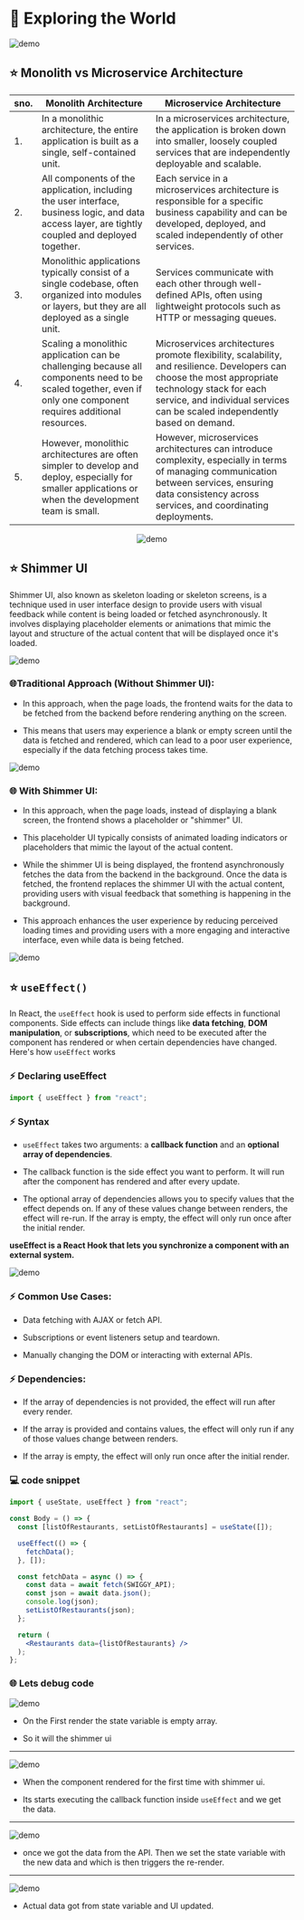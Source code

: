 # 📍 Exploring the World

![demo](https://miro.medium.com/v2/resize:fit:1400/1*GJiR7jC07hARQ1WogY1Ffg.jpeg)

## ⭐ Monolith vs Microservice Architecture

| sno. | Monolith Architecture                                                                                                                                            | Microservice Architecture                                                                                                                                                                                                        |
| ---- | ---------------------------------------------------------------------------------------------------------------------------------------------------------------- | -------------------------------------------------------------------------------------------------------------------------------------------------------------------------------------------------------------------------------- |
| 1.   | In a monolithic architecture, the entire application is built as a single, self-contained unit.                                                                  | In a microservices architecture, the application is broken down into smaller, loosely coupled services that are independently deployable and scalable.                                                                           |
| 2.   | All components of the application, including the user interface, business logic, and data access layer, are tightly coupled and deployed together.               | Each service in a microservices architecture is responsible for a specific business capability and can be developed, deployed, and scaled independently of other services.                                                       |
| 3.   | Monolithic applications typically consist of a single codebase, often organized into modules or layers, but they are all deployed as a single unit.              | Services communicate with each other through well-defined APIs, often using lightweight protocols such as HTTP or messaging queues.                                                                                              |
| 4.   | Scaling a monolithic application can be challenging because all components need to be scaled together, even if only one component requires additional resources. | Microservices architectures promote flexibility, scalability, and resilience. Developers can choose the most appropriate technology stack for each service, and individual services can be scaled independently based on demand. |
| 5.   | However, monolithic architectures are often simpler to develop and deploy, especially for smaller applications or when the development team is small.            | However, microservices architectures can introduce complexity, especially in terms of managing communication between services, ensuring data consistency across services, and coordinating deployments.                          |

<div align="center">

![demo](https://miro.medium.com/v2/resize:fit:828/format:webp/1*bDI_1EtHO8iJR5pSwiWelw.png)

</div>

## ⭐ Shimmer UI

Shimmer UI, also known as skeleton loading or skeleton screens, is a technique used in user interface design to provide users with visual feedback while content is being loaded or fetched asynchronously. It involves displaying placeholder elements or animations that mimic the layout and structure of the actual content that will be displayed once it's loaded.

![demo](/assets/demo27.png)

### 🌐Traditional Approach (Without Shimmer UI):

- In this approach, when the page loads, the frontend waits for the data to be fetched from the backend before rendering anything on the screen.

- This means that users may experience a blank or empty screen until the data is fetched and rendered, which can lead to a poor user experience, especially if the data fetching process takes time.

![demo](/assets/demo28.png)

### 🌐 With Shimmer UI:

- In this approach, when the page loads, instead of displaying a blank screen, the frontend shows a placeholder or "shimmer" UI.

- This placeholder UI typically consists of animated loading indicators or placeholders that mimic the layout of the actual content.

- While the shimmer UI is being displayed, the frontend asynchronously fetches the data from the backend in the background.
  Once the data is fetched, the frontend replaces the shimmer UI with the actual content, providing users with visual feedback that something is happening in the background.

- This approach enhances the user experience by reducing perceived loading times and providing users with a more engaging and interactive interface, even while data is being fetched.

![demo](/assets/demo29.png)

## ⭐ `useEffect()`

In React, the `useEffect` hook is used to perform side effects in functional components. Side effects can include things like **data fetching**, **DOM manipulation**, or **subscriptions**, which need to be executed after the component has rendered or when certain dependencies have changed. Here's how `useEffect` works

### ⚡ Declaring useEffect

```jsx
import { useEffect } from "react";
```

### ⚡ Syntax

- `useEffect` takes two arguments: a **callback function** and an **optional array of dependencies**.

- The callback function is the side effect you want to perform. It will run after the component has rendered and after every update.

- The optional array of dependencies allows you to specify values that the effect depends on. If any of these values change between renders, the effect will re-run. If the array is empty, the effect will only run once after the initial render.

**useEffect is a React Hook that lets you synchronize a component with an external system.**

![demo](/assets/demo30.png)

### ⚡ Common Use Cases:

- Data fetching with AJAX or fetch API.

- Subscriptions or event listeners setup and teardown.

- Manually changing the DOM or interacting with external APIs.

### ⚡ Dependencies:

- If the array of dependencies is not provided, the effect will run after every render.

- If the array is provided and contains values, the effect will only run if any of those values change between renders.

- If the array is empty, the effect will only run once after the initial render.

### 💻 code snippet

```jsx
import { useState, useEffect } from "react";

const Body = () => {
  const [listOfRestaurants, setListOfRestaurants] = useState([]);

  useEffect(() => {
    fetchData();
  }, []);

  const fetchData = async () => {
    const data = await fetch(SWIGGY_API);
    const json = await data.json();
    console.log(json);
    setListOfRestaurants(json);
  };

  return (
    <Restaurants data={listOfRestaurants} />
  );
};
```

### 🌐 Lets debug code

![demo](/assets/demo31.png)

* On the First render the state variable is empty array.

* So it will the shimmer ui
---
![demo](/assets/demo32.png)

* When the component rendered for the first time with shimmer ui.

* Its starts executing the callback function inside `useEffect` and we get the data.

---
![demo](/assets/demo33.png)

* once we got the data from the API. Then we set the state variable with the new data and which is then triggers the re-render.

---
![demo](/assets/demo34.png)

* Actual data got from state variable and UI updated.